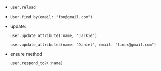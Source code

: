 * `user.reload`

* `User.find_by(email: "foo@gmail.com")`

* update:

    `user.update_attribute(:name, "Jackie")`

    `user.update_attributes(name: "Daniel", email: "linux@gmail.com")`

* ensure method

    `user.respond_to?(:name)`
